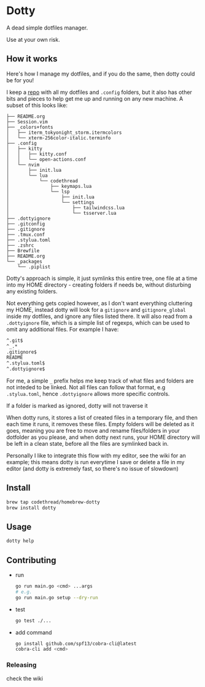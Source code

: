 # Dotty

A dead simple dotfiles manager.

Use at your own risk.

## How it works

Here's how I manage my dotfiles, and if you do the same, then dotty could be for you!

I keep a [repo](https://github.com/codethread/PersonalConfigs) with all my dotfiles and `.config` folders, but it also has other bits and pieces to help get me up and running on any new machine. A subset of this looks like:

```
├── README.org
├── Session.vim
├── _colors+fonts
│   ├── iterm_tokyonight_storm.itermcolors
│   └── xterm-256color-italic.terminfo
├── .config
│   ├── kitty
│   │   ├── kitty.conf
│   │   └── open-actions.conf
│   └── nvim
│       ├── init.lua
│       └── lua
│           └── codethread
│               ├── keymaps.lua
│               └── lsp
│                   ├── init.lua
│                   └── settings
│                       ├── tailwindcss.lua
│                       └── tsserver.lua
├── .dottyignore
├── .gitconfig
├── .gitignore
├── .tmux.conf
├── .stylua.toml
├── .zshrc
├── Brewfile
├── README.org
└── _packages
    └── .piplist
```

Dotty's approach is simple, it just symlinks this entire tree, one file at a time into my HOME directory - creating folders if needs be, without disturbing any existing folders.

Not everything gets copied however, as I don't want everything cluttering my HOME, instead dotty will look for a `gitignore` and `gitignore_global` inside my dotfiles, and ignore any files listed there. It will also read from a `.dottyignore` file, which is a simple list of regexps, which can be used to omit any additional files. For example I have:

```sh
^.git$
^_.*
.gitignore$
README
^.stylua.toml$
^.dottyignore$
```

For me, a simple `_` prefix helps me keep track of what files and folders are not inteded to be linked. Not all files can follow that format, e.g `.stylua.toml`, hence `.dottyignore` allows more specific controls.

If a folder is marked as ignored, dotty will not traverse it

When dotty runs, it stores a list of created files in a temporary file, and then each time it runs, it removes these files. Empty folders will be deleted as it goes, meaning you are free to move and rename files/folders in your dotfolder as you please, and when dotty next runs, your HOME directory will be left in a clean state, before all the files are symlinked back in.

Personally I like to integrate this flow with my editor, see the wiki for an example; this means dotty is run everytime I save or delete a file in my editor (and dotty is extremely fast, so there's no issue of slowdown)

## Install

```sh
brew tap codethread/homebrew-dotty
brew install dotty
```

## Usage

```sh
dotty help
```

## Contributing

- run
  ```sh
  go run main.go <cmd> ...args
  # e.g.
  go run main.go setup --dry-run
  ```
- test
  ```sh
  go test ./...
  ```
- add command
  ```sh
  go install github.com/spf13/cobra-cli@latest
  cobra-cli add <cmd>
  ```

### Releasing

check the wiki
